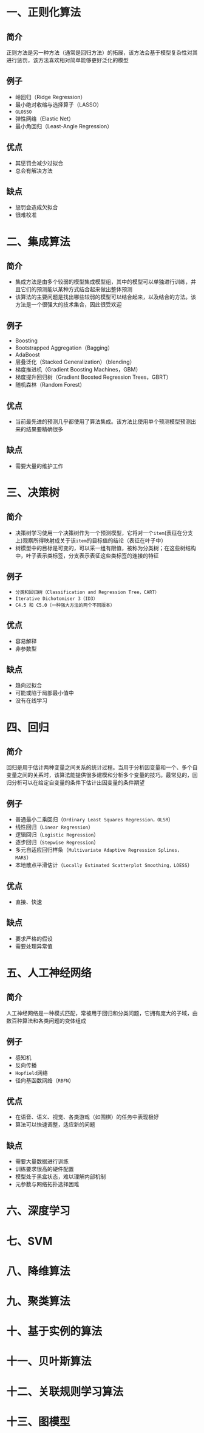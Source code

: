 # 一、正则化算法

## 简介

正则方法是另一种方法（通常是回归方法）的拓展，该方法会基于模型复杂性对其进行惩罚，该方法喜欢相对简单能够更好泛化的模型

## 例子

- 岭回归（Ridge Regression）
- 最小绝对收缩与选择算子（LASSO）
- `GLOSSO`
- 弹性网络（Elastic Net）
- 最小角回归（Least-Angle Regression）

## 优点

- 其惩罚会减少过拟合
- 总会有解决方法

## 缺点

- 惩罚会造成欠拟合
- 很难校准

# 二、集成算法

## 简介

- 集成方法是由多个较弱的模型集成模型组，其中的模型可以单独进行训练，并且它们的预测能以某种方式结合起来做出整体预测
- 该算法的主要问题是找出哪些较弱的模型可以结合起来，以及结合的方法。该方法是一个很强大的技术集合，因此很受欢迎

## 例子

- Boosting
- Bootstrapped Aggregation（Bagging）
- AdaBoost
- 层叠泛化（Stacked Generalization）（blending）
- 梯度推进机（Gradient Boosting Machines，GBM）
- 梯度提升回归树（Gradient Boosted Regression Trees，GBRT）
- 随机森林（Random Forest）

## 优点

- 当前最先进的预测几乎都使用了算法集成。该方法比使用单个预测模型预测出来的结果要精确很多

## 缺点

- 需要大量的维护工作

# 三、决策树

## 简介

- 决策树学习使用一个决策树作为一个预测模型，它将对一个`item`(表征在分支上)观察所得映射成关于该`item`的目标值的结论（表征在叶子中）
- 树模型中的目标是可变的，可以采一组有限值，被称为分类树；在这些树结构中，叶子表示类标签，分支表示表征这些类标签的连接的特征

## 例子

- `分类和回归树（Classification and Regression Tree，CART）`
- `Iterative Dichotomiser 3（ID3）`
- `C4.5 和 C5.0（一种强大方法的两个不同版本）`

## 优点

- 容易解释
- 非参数型

## 缺点

- 趋向过拟合
- 可能或陷于局部最小值中
- 没有在线学习

# 四、回归

## 简介

回归是用于估计两种变量之间关系的统计过程。当用于分析因变量和一个、多个自变量之间的关系时，该算法能提供很多建模和分析多个变量的技巧。最常见的，回归分析可以在给定自变量的条件下估计出因变量的条件期望

## 例子

- 普通最小二乘回归（`Ordinary Least Squares Regression，OLSR`）
- 线性回归（`Linear Regression`）
- 逻辑回归（`Logistic Regression`）
- 逐步回归（`Stepwise Regression`）
- 多元自适应回归样条（`Multivariate Adaptive Regression Splines，MARS`）
- 本地散点平滑估计（`Locally Estimated Scatterplot Smoothing，LOESS`）

## 优点

- 直接、快速

## 缺点

- 要求严格的假设
- 需要处理异常值

# 五、人工神经网络

## 简介

人工神经网络是一种模式匹配，常被用于回归和分类问题，它拥有庞大的子域，由数百种算法和各类问题的变体组成

## 例子

- 感知机
- 反向传播
- `Hopfield`网络
- 径向基函数网络（`RBFN`）

## 优点

- 在语音、语义、视觉、各类游戏（如围棋）的任务中表现极好
- 算法可以快速调整，适应新的问题

## 缺点

- 需要大量数据进行训练
- 训练要求很高的硬件配置
- 模型处于黑盒状态，难以理解内部机制
- 元参数与网络拓扑选择困难



# 六、深度学习

# 七、SVM

# 八、降维算法

# 九、聚类算法

# 十、基于实例的算法

# 十一、贝叶斯算法

# 十二、关联规则学习算法

# 十三、图模型